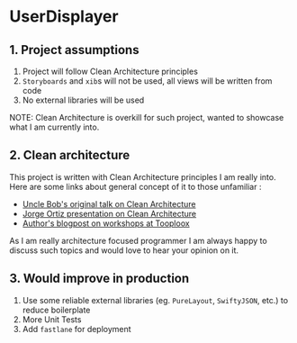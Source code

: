 # UserDisplayer

## 1. Project assumptions
1. Project will follow Clean Architecture principles
2. `Storyboards` and `xib`s will not be used, all views will be written from code
3. No external libraries will be used

NOTE: Clean Architecture is overkill for such project, wanted to showcase what I am currently into.


## 2. Clean architecture
This project is written with Clean Architecture principles I am really into. Here are some links about general concept of it to those unfamiliar :
* [Uncle Bob's original talk on Clean Architecture](https://www.youtube.com/watch?v=Nsjsiz2A9mg)
* [Jorge Ortiz presentation on Clean Architecture](http://www.slideshare.net/jorgedortiz/clean-architecture-workshop)
* [Author's blogpost on workshops at Tooploox](http://blog.tooploox.com/clean-architecture-workshops-ios/)

As I am really architecture focused programmer I am always happy to discuss such topics and would love to hear your opinion on it.

## 3. Would improve in production
1. Use some reliable external libraries (eg. `PureLayout`, `SwiftyJSON`, etc.) to reduce boilerplate
2. More Unit Tests
3. Add `fastlane` for deployment
